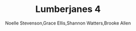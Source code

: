 ---
title: Lumberjanes 4
author: Noelle Stevenson,Grace Ellis,Shannon Watters,Brooke Allen
readingDate: 2016-11-01
layout: book
---